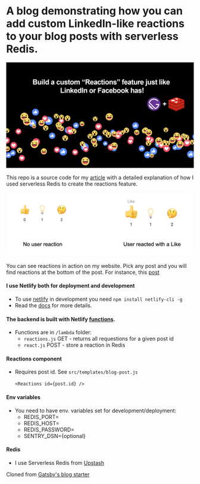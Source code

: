# A blog demonstrating how you can add custom LinkedIn-like reactions to your blog posts with serverless Redis.

![image info](./reactions-wallpaper.jpg)

This repo is a source code for my [article](https://dev.to/sandorturanszky/how-to-create-linkedin-like-reactions-with-serverless-redis-4cad) with a detailed explanation of how I used serverless Redis to create the reactions feature.

![image info](./reactions-demo.png)

You can see reactions in action on my website. Pick any post and you will find reactions at the bottom of the post. For instance, this [post](https://techforitrecruiters.com/blog/2021-05-11-what-is-a-full-stack-developer/)

#### I use Netlify both for deployment and development
- To use [netlify](https://www.netlify.com/) in development you need `npm install netlify-cli -g`
- Read the [docs](https://docs.netlify.com/) for more details.

#### The backend is built with Netlify [functions](https://www.netlify.com/products/functions/).
- Functions are in `/lambda` folder:
    - `reactions.js` GET - returns all requestions for a given post id
    - `react.js` POST - store a reaction in Redis

#### Reactions component
- Requires post id. See `src/templates/blog-post.js`

    `<Reactions id={post.id} />`

#### Env variables
- You need to have env. variables set for development/deployment:
    - REDIS_PORT=
    - REDIS_HOST=
    - REDIS_PASSWORD=
    - SENTRY_DSN={optional}
#### Redis
- I use Serverless Redis from [Upstash](https://upstash.com?utm_source=sndr_1)

Cloned from [Gatsby's blog starter](https://github.com/gatsbyjs/gatsby-starter-blog)